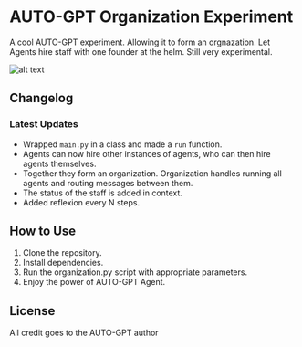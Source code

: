 # AUTO-GPT Organization Experiment

A cool AUTO-GPT experiment. Allowing it to form an orgnazation. Let Agents hire staff with one founder at the helm. 
Still very experimental.

![alt text](https://i.imgur.com/efaLR9n.jpg)

## Changelog

### Latest Updates

- Wrapped `main.py` in a class and made a `run` function.
- Agents can now hire other instances of agents, who can then hire agents themselves.
- Together they form an organization. Organization handles running all agents and routing messages between them.
- The status of the staff is added in context.
- Added reflexion every N steps.

## How to Use

1. Clone the repository.
2. Install dependencies.
3. Run the organization.py script with appropriate parameters.
4. Enjoy the power of AUTO-GPT Agent.

## License

All credit goes to the AUTO-GPT author

